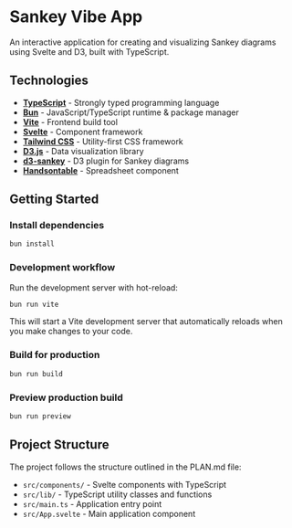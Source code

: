 # Sankey Vibe App

An interactive application for creating and visualizing Sankey diagrams using Svelte and D3, built with TypeScript.

## Technologies

-   **[TypeScript](https://www.typescriptlang.org/)** - Strongly typed programming language
-   **[Bun](https://bun.sh)** - JavaScript/TypeScript runtime & package manager
-   **[Vite](https://vitejs.dev/)** - Frontend build tool
-   **[Svelte](https://svelte.dev/)** - Component framework
-   **[Tailwind CSS](https://tailwindcss.com/)** - Utility-first CSS framework
-   **[D3.js](https://d3js.org/)** - Data visualization library
-   **[d3-sankey](https://github.com/d3/d3-sankey)** - D3 plugin for Sankey diagrams
-   **[Handsontable](https://handsontable.com/)** - Spreadsheet component

## Getting Started

### Install dependencies

```bash
bun install
```

### Development workflow

Run the development server with hot-reload:

```bash
bun run vite
```

This will start a Vite development server that automatically reloads when you make changes to your code.

### Build for production

```bash
bun run build
```

### Preview production build

```bash
bun run preview
```

## Project Structure

The project follows the structure outlined in the PLAN.md file:

-   `src/components/` - Svelte components with TypeScript
-   `src/lib/` - TypeScript utility classes and functions
-   `src/main.ts` - Application entry point
-   `src/App.svelte` - Main application component
